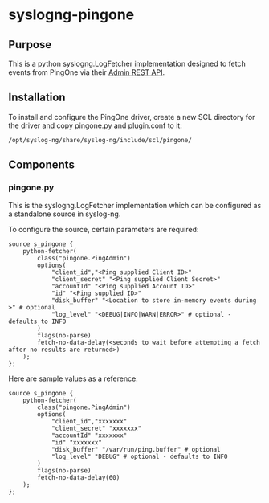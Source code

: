 # syslogng-pingone

## Purpose

This is a python syslogng.LogFetcher implementation designed to fetch events from PingOne via their [Admin REST API](https://admin-api.pingone.com/v3-beta/api-docs/).


## Installation

To install and configure the PingOne driver, create a new SCL directory for the driver and copy pingone.py and plugin.conf to it:

    /opt/syslog-ng/share/syslog-ng/include/scl/pingone/


## Components

### pingone.py

This is the syslogng.LogFetcher implementation which can be configured as a standalone source in syslog-ng. 

To configure the source, certain parameters are required:

    source s_pingone {
        python-fetcher(
            class("pingone.PingAdmin")
            options(
                "client_id","<Ping supplied Client ID>"
                "client_secret" "<Ping supplied Client Secret>"
                "accountId" "<Ping supplied Account ID>"
                "id" "<Ping supplied ID>"
                "disk_buffer" "<Location to store in-memory events during >" # optional
                "log_level" "<DEBUG|INFO|WARN|ERROR>" # optional - defaults to INFO
            )
            flags(no-parse)
            fetch-no-data-delay(<seconds to wait before attempting a fetch after no results are returned>)
        );
    };

Here are sample values as a reference:

    source s_pingone {
        python-fetcher(
            class("pingone.PingAdmin")
            options(
                "client_id","xxxxxxx"
                "client_secret" "xxxxxxx"
                "accountId" "xxxxxxx"
                "id" "xxxxxxx"
                "disk_buffer" "/var/run/ping.buffer" # optional
                "log_level" "DEBUG" # optional - defaults to INFO
            )
            flags(no-parse)
            fetch-no-data-delay(60)
        );
    };
